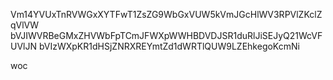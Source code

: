 Vm14YVUxTnRVWGxXYTFwT1ZsZG9WbGxVUW5kVmJGcHlWV3RPVlZKclZqVlVW
bVJIWVRBeGMxZHVWbFpTCmJFWXpWWHBDVDJSR1duRlJiSEJyQ21WcVFUVlJN
bVIzWXpKR1dHSjZNRXREYmtZd1dWRTlQUW9LZEhkegoKcmNi

woc
